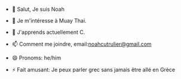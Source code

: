 - 👋 Salut, Je suis Noah
- 👀 Je m'intéresse à Muay Thai.
- 🌱 J'apprends actuellement C.

- 📫 Comment me joindre, email:noahcutrulier@gmail.com
- 😄 Pronoms: he/him
- ⚡ Fait amusant: Je peux parler grec sans jamais être allé en Grèce

<!---
noahcutrulier/noahcutrulier is a ✨ special ✨ repository because its `README.md` (this file) appears on your GitHub profile.
You can click the Preview link to take a look at your changes.
--->
